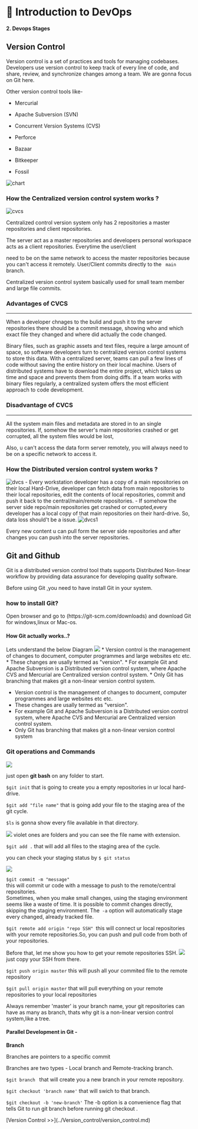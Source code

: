 #  🐍 Introduction to DevOps

**2. Devops Stages**

<h2> Version Control</h2>

<p>Version control is a set of practices and tools for managing codebases. Developers use version control to keep track of every line of code, and share, review, and synchronize changes among a team. We are gonna focus on Git here.</p>

<p> Other version control tools like-

- Mercurial

- Apache Subversion (SVN)

- Concurrent Version Systems (CVS)

- Perforce

- Bazaar

- Bitkeeper

- Fossil

<img src='../Images/image1.png' alt='chart'>

<p><h3>How the Centralized version control system works ?</h3></p>

<img src='../Images/image3.png' alt='cvcs'>

<p>Centralized control version system only has 2 repositories a master repositories and client repositories.</br>

The server act as a master repositories and developers personal workspace acts as a client repositories. Everytime the user/client

need to be on the same network to access the master repositories because you can't access it remotely. User/Client commits directly to the <code> main </code> branch.

Centralized version control system basically used for small team member and large file commits.</p>

<h3>Advantages of CVCS</h3>

<hr>

<p>When a developer chnages to the bulid and push it to the server repositories there should be a commit message, showing who and which exact file they changed and where did actually the code changed. </p>

<p> Binary files, such as graphic assets and text files, require a large amount of space, so software developers turn to centralized version control systems to store this data. With a centralized server, teams can pull a few lines of code without saving the entire history on their local machine. Users of distributed systems have to download the entire project, which takes up time and space and prevents them from doing diffs. If a team works with binary files regularly, a centralized system offers the most efficient approach to code development.</p>

###  Disadvantage of CVCS

<hr>

<p>All the system main files and metadata are stored in to an single repositories. If, somehow the server's main repositories crashed or get corrupted, all the system files would be lost,</p>

<p>Also, u can't access the data form server remotely, you will always need to be on a specific network to access it.</p>

<h3>How the Distributed version control system works ?</h3>
<img src='../Images/image4.png' alt='dvcs'>
 - Every workstation developer has a copy of a main repositories on their local Hard-Drive, developer can fetch data from main repositories to their local repositories, edit the contents of local repositories, commit and push it back to the central/main/remote repositories.
 - If somehow the server side repo/main repositories get crashed or corrupted,every developer has a local copy of that main repositories on their hard-drive. So, data loss should't be a issue.
<img src='../Images/image5.png' alt='dvcs1'>
<p>Every new content u can pull form the server side repositories and after changes you can push into the server repositories.
<h2> Git and Github</h2>
<p>Git is a distributed version control tool thats supports Distributed Non-linear workflow by providing data assurance for developing quality software.</p>
Before using Git ,you need to have install Git in your system.
<h3>how to install Git?</h3>
<p>Open browser and go to (https://git-scm.com/downloads) and download Git for windows,linux or Mac-os.</p>
<h4>How Git actually works..?</h4>
Lets understand the below Diagram
<img src='../Images/image3a.png'>
 * Version control is the management of changes to document, computer programmes and large websites etc etc.
 * These changes are usally termed as "version".
 * For example Git and Apache Subversion is a Distributed version control system, where Apache CVS and Mercurial are Centralized version control system.
 * Only Git has branching that makes git a non-linear version control system.

- Version control is the management of changes to document, computer programmes and large websites etc etc.
- These changes are usally termed as "version".
- For example Git and Apache Subversion is a Distributed version control system, where Apache CVS and Mercurial are Centralized version control system.
- Only Git has branching that makes git a non-linear version control system

<h3> Git operations and Commands</h3>

<img src='../Images/image4a.png'>
<p>just open <b>git bash</b> on any folder to start.</p>
<p><code>$git init</code> that is going to create you a empty repositories in ur local hard-drive.</p>
<p><code>$git add "file name"</code> that is going add your file to the staging area of the git cycle.<br>
<p><code>$ls</code> is gonna show every file available in that directory.</p>
<img src='../Images/Screenshot 2.png'>
violet ones are folders and you can see the file name with extension.

<code>$git add .</code> that will add all files to the staging area of the cycle.</p>
<p>you can check your staging status by <code>$ git status</code></p>
<img src='../Images/Screenshot 1.png'>
<p><code>$git commit -m "message"</code><br>
this will commit ur code with a message to push to the remote/central repositories.<br>
Sometimes, when you make small changes, using the staging environment seems like a waste of time. It is possible to commit changes directly, skipping the staging environment. The<code> -a</code> option will automatically stage every changed, already tracked file.</p>
<p><code>$git remote add origin "repo SSH" </code>this will connect ur local repositories with your remote repositories.So, you can push and pull code from both of your repositories.</p>
<p>Before that, let me show you how to get your remote repositories SSH.
<img src='../Images/Screenshot 3.png'><br>
just copy your SSH from there.</p>
<p><code>$git push origin master</code> this will push all your commited file to the remote repository</p>
<p><code>$git pull origin master</code> that will pull everything on your remote repositories to your local repositories </p>
<p>Always remember 'master' is your branch name, your git repositories can have as many as branch, thats why git is a non-linear version control system,like a tree.</p>
<h4>Parallel Development in Git - </h4>
<b>Branch</b>
<p>Branches are pointers to a specific commit<p>
<p>Branches are two types - Local branch and Remote-tracking branch.</p>
<p> <code>$git branch <branch name></code> that will create you a new branch in your remote repository. </p>
<p><code>$git checkout 'branch name'</code> that will swich to that branch.</p>

<p> <code>$git checkout -b 'new-branch'</code> The -b option is a convenience flag that tells Git to run git branch before running git checkout <new-branch>.</p>
 [Version Control >>](../Version_control/version_control.md)
